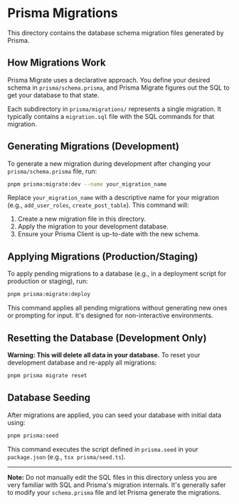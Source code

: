 # Prisma Migrations

This directory contains the database schema migration files generated by Prisma.

## How Migrations Work

Prisma Migrate uses a declarative approach. You define your desired schema in `prisma/schema.prisma`, and Prisma Migrate figures out the SQL to get your database to that state.

Each subdirectory in `prisma/migrations/` represents a single migration. It typically contains a `migration.sql` file with the SQL commands for that migration.

## Generating Migrations (Development)

To generate a new migration during development after changing your `prisma/schema.prisma` file, run:

```bash
pnpm prisma:migrate:dev --name your_migration_name
```

Replace `your_migration_name` with a descriptive name for your migration (e.g., `add_user_roles`, `create_post_table`). This command will:

1. Create a new migration file in this directory.
2. Apply the migration to your development database.
3. Ensure your Prisma Client is up-to-date with the new schema.

## Applying Migrations (Production/Staging)

To apply pending migrations to a database (e.g., in a deployment script for production or staging), run:

```bash
pnpm prisma:migrate:deploy
```

This command applies all pending migrations without generating new ones or prompting for input. It's designed for non-interactive environments.

## Resetting the Database (Development Only)

**Warning: This will delete all data in your database.**
To reset your development database and re-apply all migrations:

```bash
pnpm prisma migrate reset
```

## Database Seeding

After migrations are applied, you can seed your database with initial data using:

```bash
pnpm prisma:seed
```

This command executes the script defined in `prisma.seed` in your `package.json` (e.g., `tsx prisma/seed.ts`).

---

**Note:** Do not manually edit the SQL files in this directory unless you are very familiar with SQL and Prisma's migration internals. It's generally safer to modify your `schema.prisma` file and let Prisma generate the migrations.
